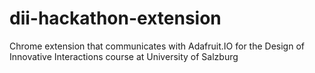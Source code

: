 # dii-hackathon-extension
Chrome extension that communicates with Adafruit.IO for the Design of Innovative Interactions course at University of Salzburg
